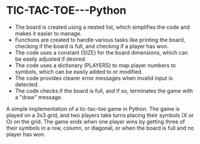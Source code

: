 # TIC-TAC-TOE---Python

 

- The board is created using a nested list, which simplifies the code and makes it easier to manage.
-  Functions are created to handle various tasks like printing the board, checking if the board is full, and checking if a player has won.
-  The code uses a constant (SIZE) for the board dimensions, which can be easily adjusted if desired.
-  The code uses a dictionary (PLAYERS) to map player numbers to symbols, which can be easily added to or modified.
-  The code provides clearer error messages when invalid input is detected.
-  The code checks if the board is full, and if so, terminates the game with a "draw" message.


A simple implementation of a tic-tac-toe game in Python. The game is played on a 3x3 grid, and two players take turns placing their symbols (X or O) on the grid. The game ends when one player wins by getting three of their symbols in a row, column, or diagonal, or when the board is full and no player has won.
